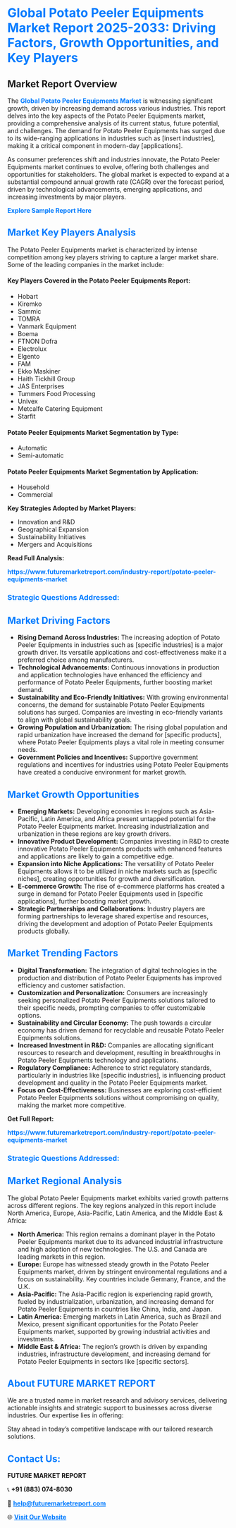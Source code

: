 <h1 style="color: #007BFF;">Global Potato Peeler Equipments Market Report 2025-2033: Driving Factors, Growth Opportunities, and Key Players</h1>

<section id="overview">
<h2>Market Report Overview</h2>
<p>The <a href="https://www.futuremarketreport.com/industry-report/potato-peeler-equipments-market" style="color: #007BFF; text-decoration: none;"><strong>Global Potato Peeler Equipments Market</strong></a> is witnessing significant growth, driven by increasing demand across various industries. This report delves into the key aspects of the Potato Peeler Equipments market, providing a comprehensive analysis of its current status, future potential, and challenges. The demand for Potato Peeler Equipments has surged due to its wide-ranging applications in industries such as [insert industries], making it a critical component in modern-day [applications].</p>
<p>As consumer preferences shift and industries innovate, the Potato Peeler Equipments market continues to evolve, offering both challenges and opportunities for stakeholders. The global market is expected to expand at a substantial compound annual growth rate (CAGR) over the forecast period, driven by technological advancements, emerging applications, and increasing investments by major players.</p>
</section>

<section id="overview">
<p><a href="https://www.futuremarketreport.com/request-sample/reportId=93117" style="color: #007BFF; text-decoration: none;"><strong>Explore Sample Report Here</strong></a></p>
</section>

<section id="key-players">
<h2 style="color: #007BFF;">Market Key Players Analysis</h2>
<p>The Potato Peeler Equipments market is characterized by intense competition among key players striving to capture a larger market share. Some of the leading companies in the market include:</p>
<h4>Key Players Covered in the Potato Peeler Equipments Report:</h4>
<ul><li>Hobart</li><li>Kiremko</li><li>Sammic</li><li>TOMRA</li><li>Vanmark Equipment</li><li>Boema</li><li>FTNON Dofra</li><li>Electrolux</li><li>Elgento</li><li>FAM</li><li>Ekko Maskiner</li><li>Haith Tickhill Group</li><li>JAS Enterprises</li><li>Tummers Food Processing</li><li>Univex</li><li>Metcalfe Catering Equipment</li><li>Starfit</li></ul>
<h4>Potato Peeler Equipments Market Segmentation by Type:</h4>
<ul><li>Automatic</li><li>Semi-automatic</li></ul>

<h4>Potato Peeler Equipments Market Segmentation by Application:</h4>
<ul><li>Household</li><li>Commercial</li></ul>
<p><strong>Key Strategies Adopted by Market Players:</strong></p>
<ul>
<li>Innovation and R&D</li>
<li>Geographical Expansion</li>
<li>Sustainability Initiatives</li>
<li>Mergers and Acquisitions</li>
</ul>
</section>

<section>
<p><strong>Read Full Analysis: </strong></p><a href="https://www.futuremarketreport.com/industry-report/potato-peeler-equipments-market" style="color: #007BFF; text-decoration: none;"><strong>https://www.futuremarketreport.com/industry-report/potato-peeler-equipments-market</strong></a>
<h3 style="color: #007BFF;">Strategic Questions Addressed:</h3>
</section>

<section id="driving-factors">
<h2 style="color: #007BFF;">Market Driving Factors</h2>
<ul>
<li><strong>Rising Demand Across Industries:</strong> The increasing adoption of Potato Peeler Equipments in industries such as [specific industries] is a major growth driver. Its versatile applications and cost-effectiveness make it a preferred choice among manufacturers.</li>
<li><strong>Technological Advancements:</strong> Continuous innovations in production and application technologies have enhanced the efficiency and performance of Potato Peeler Equipments, further boosting market demand.</li>
<li><strong>Sustainability and Eco-Friendly Initiatives:</strong> With growing environmental concerns, the demand for sustainable Potato Peeler Equipments solutions has surged. Companies are investing in eco-friendly variants to align with global sustainability goals.</li>
<li><strong>Growing Population and Urbanization:</strong> The rising global population and rapid urbanization have increased the demand for [specific products], where Potato Peeler Equipments plays a vital role in meeting consumer needs.</li>
<li><strong>Government Policies and Incentives:</strong> Supportive government regulations and incentives for industries using Potato Peeler Equipments have created a conducive environment for market growth.</li>
</ul>
</section>

<section id="growth-opportunities">
<h2 style="color: #007BFF;">Market Growth Opportunities</h2>
<ul>
<li><strong>Emerging Markets:</strong> Developing economies in regions such as Asia-Pacific, Latin America, and Africa present untapped potential for the Potato Peeler Equipments market. Increasing industrialization and urbanization in these regions are key growth drivers.</li>
<li><strong>Innovative Product Development:</strong> Companies investing in R&D to create innovative Potato Peeler Equipments products with enhanced features and applications are likely to gain a competitive edge.</li>
<li><strong>Expansion into Niche Applications:</strong> The versatility of Potato Peeler Equipments allows it to be utilized in niche markets such as [specific niches], creating opportunities for growth and diversification.</li>
<li><strong>E-commerce Growth:</strong> The rise of e-commerce platforms has created a surge in demand for Potato Peeler Equipments used in [specific applications], further boosting market growth.</li>
<li><strong>Strategic Partnerships and Collaborations:</strong> Industry players are forming partnerships to leverage shared expertise and resources, driving the development and adoption of Potato Peeler Equipments products globally.</li>
</ul>
</section>

<section id="trending-factors">
<h2 style="color: #007BFF;">Market Trending Factors</h2>
<ul>
<li><strong>Digital Transformation:</strong> The integration of digital technologies in the production and distribution of Potato Peeler Equipments has improved efficiency and customer satisfaction.</li>
<li><strong>Customization and Personalization:</strong> Consumers are increasingly seeking personalized Potato Peeler Equipments solutions tailored to their specific needs, prompting companies to offer customizable options.</li>
<li><strong>Sustainability and Circular Economy:</strong> The push towards a circular economy has driven demand for recyclable and reusable Potato Peeler Equipments solutions.</li>
<li><strong>Increased Investment in R&D:</strong> Companies are allocating significant resources to research and development, resulting in breakthroughs in Potato Peeler Equipments technology and applications.</li>
<li><strong>Regulatory Compliance:</strong> Adherence to strict regulatory standards, particularly in industries like [specific industries], is influencing product development and quality in the Potato Peeler Equipments market.</li>
<li><strong>Focus on Cost-Effectiveness:</strong> Businesses are exploring cost-efficient Potato Peeler Equipments solutions without compromising on quality, making the market more competitive.</li>
</ul>
</section>

<section>
<p><strong>Get Full Report: </strong></p><a href="https://www.futuremarketreport.com/industry-report/potato-peeler-equipments-market" style="color: #007BFF; text-decoration: none;"><strong>https://www.futuremarketreport.com/industry-report/potato-peeler-equipments-market</strong></a>
<h3 style="color: #007BFF;">Strategic Questions Addressed:</h3>
</section>


<section id="regional-analysis">
<h2 style="color: #007BFF;">Market Regional Analysis</h2>
<p>The global Potato Peeler Equipments market exhibits varied growth patterns across different regions. The key regions analyzed in this report include North America, Europe, Asia-Pacific, Latin America, and the Middle East & Africa:</p>
<ul>
<li><strong>North America:</strong> This region remains a dominant player in the Potato Peeler Equipments market due to its advanced industrial infrastructure and high adoption of new technologies. The U.S. and Canada are leading markets in this region.</li>
<li><strong>Europe:</strong> Europe has witnessed steady growth in the Potato Peeler Equipments market, driven by stringent environmental regulations and a focus on sustainability. Key countries include Germany, France, and the U.K.</li>
<li><strong>Asia-Pacific:</strong> The Asia-Pacific region is experiencing rapid growth, fueled by industrialization, urbanization, and increasing demand for Potato Peeler Equipments in countries like China, India, and Japan.</li>
<li><strong>Latin America:</strong> Emerging markets in Latin America, such as Brazil and Mexico, present significant opportunities for the Potato Peeler Equipments market, supported by growing industrial activities and investments.</li>
<li><strong>Middle East & Africa:</strong> The region’s growth is driven by expanding industries, infrastructure development, and increasing demand for Potato Peeler Equipments in sectors like [specific sectors].</li>
</ul>
</section>

<footer>
<h2 style="color: #007BFF;">About FUTURE MARKET REPORT</h2>
<p>We are a trusted name in market research and advisory services, delivering actionable insights and strategic support to businesses across diverse industries. Our expertise lies in offering:</p>

<p>Stay ahead in today’s competitive landscape with our tailored research solutions.</p>

<h2 style="color: #007BFF;">Contact Us:</h2>
<p><strong>FUTURE MARKET REPORT</strong></p>
<p>📞 <strong>+91 (883) 074-8030</strong></p>
<p>📧 <strong><a href="mailto:help@futuremarketreport.com" style="color: #007BFF;">help@futuremarketreport.com</a></strong></p>
<p>🌐 <strong><a href="https://www.futuremarketreport.com/" style="color: #007BFF;">Visit Our Website</a></strong></p>
</footer>